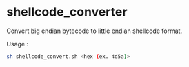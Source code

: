 # shellcode_converter
Convert big endian bytecode to little endian shellcode format.

Usage :
```sh
sh shellcode_convert.sh <hex (ex. 4d5a)>
```
